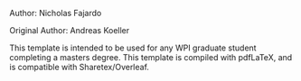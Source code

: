 Author: Nicholas Fajardo

Original Author: Andreas Koeller

This template is intended to be used for any WPI graduate student completing a masters degree. This template is compiled with pdfLaTeX, and is compatible with Sharetex/Overleaf.
